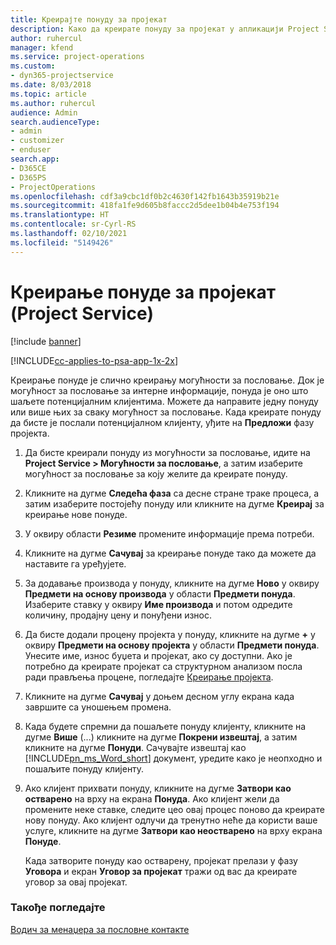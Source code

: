 ```yaml
---
title: Креирајте понуду за пројекат
description: Како да креирате понуду за пројекат у апликацији Project Service
author: ruhercul
manager: kfend
ms.service: project-operations
ms.custom:
- dyn365-projectservice
ms.date: 8/03/2018
ms.topic: article
ms.author: ruhercul
audience: Admin
search.audienceType:
- admin
- customizer
- enduser
search.app:
- D365CE
- D365PS
- ProjectOperations
ms.openlocfilehash: cdf3a9cbc1df0b2c4630f142fb1643b35919b21e
ms.sourcegitcommit: 418fa1fe9d605b8faccc2d5dee1b04b4e753f194
ms.translationtype: HT
ms.contentlocale: sr-Cyrl-RS
ms.lasthandoff: 02/10/2021
ms.locfileid: "5149426"
---
```

# <a name="create-a-project-quote-project-service"></a>Креирање понуде за пројекат (Project Service)

[!include [banner](../includes/psa-now-project-operations.md)]

[!INCLUDE[cc-applies-to-psa-app-1x-2x](../includes/cc-applies-to-psa-app-1x-2x.md)]

Креирање понуде је слично креирању могућности за пословање. Док је могућност за пословање за интерне информације, понуда је оно што шаљете потенцијалним клијентима. Можете да направите једну понуду или више њих за сваку могућност за пословање. Када креирате понуду да бисте је послали потенцијалном клијенту, уђите на **Предложи** фазу пројекта.  
  
1. Да бисте креирали понуду из могућности за пословање, идите на **Project Service > Могућности за пословање**, а затим изаберите могућност за пословање за коју желите да креирате понуду.  
  
2. Кликните на дугме **Следећа фаза** са десне стране траке процеса, а затим изаберите постојећу понуду или кликните на дугме **Креирај** за креирање нове понуде.  
  
3. У оквиру области **Резиме** промените информације према потреби.  
  
4. Кликните на дугме **Сачувај** за креирање понуде тако да можете да наставите га уређујете.  
  
5. За додавање производа у понуду, кликните на дугме **Ново** у оквиру **Предмети на основу производа** у области **Предмети понуда**. Изаберите ставку у оквиру **Име производа** и потом одредите количину, продајну цену и понуђени износ.  
  
6. Да бисте додали процену пројекта у понуду, кликните на дугме **+** у оквиру **Предмети на основу пројекта** у области **Предмети понуда**. Унесите име, износ буџета и пројекат, ако су доступни. Ако је потребно да креирате пројекат са структурном анализом посла ради прављења процене, погледајте [Креирање пројекта](../psa/create-project.md).  
  
7. Кликните на дугме **Сачувај** у доњем десном углу екрана када завршите са уношењем промена.  
  
8. Када будете спремни да пошаљете понуду клијенту, кликните на дугме **Више** (...) кликните на дугме **Покрени извештај**, а затим кликните на дугме **Понуди**. Сачувајте извештај као [!INCLUDE[pn_ms_Word_short](../includes/pn-ms-word-short.md)] документ, уредите како је неопходно и пошаљите понуду клијенту.  
  
9. Ако клијент прихвати понуду, кликните на дугме **Затвори као остварено** на врху на екрана **Понуда**. Ако клијент жели да промените неке ставке, следите цео овај процес поново да креирате нову понуду. Ако клијент одлучи да тренутно неће да користи ваше услуге, кликните на дугме **Затвори као неостварено** на врху екрана **Понуде**.  
  
   Када затворите понуду као остварену, пројекат прелази у фазу **Уговора** и екран **Уговор за пројекат** тражи од вас да креирате уговор за овај пројекат.  
  
### <a name="see-also"></a>Такође погледајте  
 [Водич за менаџера за пословне контакте](../psa/account-manager-guide.md)
